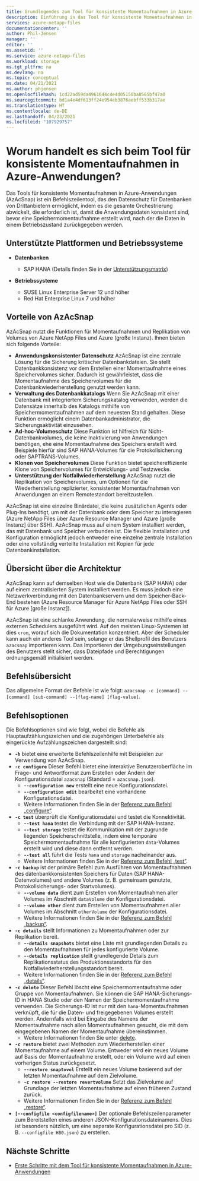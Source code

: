 ```yaml
---
title: Grundlegendes zum Tool für konsistente Momentaufnahmen in Azure-Anwendungen für Azure NetApp Files | Microsoft-Dokumentation
description: Einführung in das Tool für konsistente Momentaufnahmen in Azure-Anwendungen, das Sie mit Azure NetApp Files verwenden können.
services: azure-netapp-files
documentationcenter: ''
author: Phil-Jensen
manager: ''
editor: ''
ms.assetid: ''
ms.service: azure-netapp-files
ms.workload: storage
ms.tgt_pltfrm: na
ms.devlang: na
ms.topic: conceptual
ms.date: 04/21/2021
ms.author: phjensen
ms.openlocfilehash: 1cd22ad59da4961644c4e4d05150ba8565bf47a0
ms.sourcegitcommit: bd1a4e4df613ff24e954eb3876aebff533b317ae
ms.translationtype: HT
ms.contentlocale: de-DE
ms.lasthandoff: 04/23/2021
ms.locfileid: "107929757"
---
```

# <a name="what-is-azure-application-consistent-snapshot-tool"></a>Worum handelt es sich beim Tool für konsistente Momentaufnahmen in Azure-Anwendungen?

Das Tools für konsistente Momentaufnahmen in Azure-Anwendungen (AzAcSnap) ist ein Befehlszeilentool, das den Datenschutz für Datenbanken von Drittanbietern ermöglicht, indem es die gesamte Orchestrierung abwickelt, die erforderlich ist, damit die Anwendungsdaten konsistent sind, bevor eine Speichermomentaufnahme erstellt wird, nach der die Daten in einem Betriebszustand zurückgegeben werden.

## <a name="supported-platforms-and-os"></a>Unterstützte Plattformen und Betriebssysteme

- **Datenbanken**
  - SAP HANA (Details finden Sie in der [Unterstützungsmatrix](azacsnap-get-started.md#snapshot-support-matrix-from-sap))

- **Betriebssysteme**
  - SUSE Linux Enterprise Server 12 und höher
  - Red Hat Enterprise Linux 7 und höher

## <a name="benefits-of-using-azacsnap"></a>Vorteile von AzAcSnap

AzAcSnap nutzt die Funktionen für Momentaufnahmen und Replikation von Volumes von Azure NetApp Files und Azure (große Instanz).  Ihnen bieten sich folgende Vorteile:

- **Anwendungskonsistenter Datenschutz** AzAcSnap ist eine zentrale Lösung für die Sicherung kritischer Datenbankdateien. Sie stellt Datenbankkonsistenz vor dem Erstellen einer Momentaufnahme eines Speichervolumes sicher. Dadurch ist gewährleistet, dass die Momentaufnahme des Speichervolumes für die Datenbankwiederherstellung genutzt werden kann.
- **Verwaltung des Datenbankkatalogs** Wenn Sie AzAcSnap mit einer Datenbank mit integriertem Sicherungskatalog verwenden, werden die Datensätze innerhalb des Katalogs mithilfe von Speichermomentaufnahmen auf dem neuesten Stand gehalten.  Diese Funktion ermöglicht einem Datenbankadministrator, die Sicherungsaktivität einzusehen.
- **Ad-hoc-Volumeschutz** Diese Funktion ist hilfreich für Nicht-Datenbankvolumes, die keine Inaktivierung von Anwendungen benötigen, ehe eine Momentaufnahme des Speichers erstellt wird.  Beispiele hierfür sind SAP HANA-Volumes für die Protokollsicherung oder SAPTRANS-Volumes.
- **Klonen von Speichervolumes** Diese Funktion bietet speichereffiziente Klone von Speichervolumes für Entwicklungs- und Testzwecke.
- **Unterstützung der Notfallwiederherstellung** AzAcSnap nutzt die Replikation von Speichervolumes, um Optionen für die Wiederherstellung replizierter, konsistenter Momentaufnahmen von Anwendungen an einem Remotestandort bereitzustellen.

AzAcSnap ist eine einzelne Binärdatei,  die keine zusätzlichen Agents oder Plug-Ins benötigt, um mit der Datenbank oder dem Speicher zu interagieren (Azure NetApp Files über Azure Resource Manager und Azure [große Instanz] über SSH).  AzAcSnap muss auf einem System installiert werden, das mit Datenbank und Speicher verbunden ist.  Die flexible Installation und Konfiguration ermöglicht jedoch entweder eine einzelne zentrale Installation oder eine vollständig verteilte Installation mit Kopien für jede Datenbankinstallation.

## <a name="architecture-overview"></a>Übersicht über die Architektur

AzAcSnap kann auf demselben Host wie die Datenbank (SAP HANA) oder auf einem zentralisierten System installiert werden.  Es muss jedoch eine Netzwerkverbindung mit den Datenbankservern und dem Speicher-Back-End bestehen (Azure Resource Manager für Azure NetApp Files oder SSH für Azure [große Instanz]).

AzAcSnap ist eine schlanke Anwendung, die normalerweise mithilfe eines externen Schedulers ausgeführt wird.  Auf den meisten Linux-Systemen ist dies `cron`, worauf sich die Dokumentation konzentriert.  Aber der Scheduler kann auch ein anderes Tool sein, solange er das Shellprofil des Benutzers `azacsnap` importieren kann.  Das Importieren der Umgebungseinstellungen des Benutzers stellt sicher, dass Dateipfade und Berechtigungen ordnungsgemäß initialisiert werden.

## <a name="command-synopsis"></a>Befehlsübersicht

Das allgemeine Format der Befehle ist wie folgt: `azacsnap -c [command] --[command] [sub-command] --[flag-name] [flag-value]`.

## <a name="command-options"></a>Befehlsoptionen

Die Befehlsoptionen sind wie folgt, wobei die Befehle als Hauptaufzählungszeichen und die zugehörigen Unterbefehle als eingerückte Aufzählungszeichen dargestellt sind:

- **`-h`** bietet eine erweiterte Befehlszeilenhilfe mit Beispielen zur Verwendung von AzAcSnap.
- **`-c configure`** Dieser Befehl bietet eine interaktive Benutzeroberfläche im Frage- und Antwortformat zum Erstellen oder Ändern der Konfigurationsdatei `azacsnap` (Standard = `azacsnap.json`).
  - **`--configuration new`** erstellt eine neue Konfigurationsdatei.
  - **`--configuration edit`** bearbeitet eine vorhandene Konfigurationsdatei.
  - Weitere Informationen finden Sie in der [Referenz zum Befehl „configure“](azacsnap-cmd-ref-configure.md).
- **`-c test`** überprüft die Konfigurationsdatei und testet die Konnektivität.
  - **`--test hana`** testet die Verbindung mit der SAP HANA-Instanz.
  - **`--test storage`** testet die Kommunikation mit der zugrunde liegenden Speicherschnittstelle, indem eine temporäre Speichermomentaufnahme für alle konfigurierten `data`-Volumes erstellt wird und diese dann entfernt werden.
  - **`--test all`** führt die Tests `hana` und `storage` nacheinander aus.
  - Weitere Informationen finden Sie in der [Referenz zum Befehl „test“](azacsnap-cmd-ref-test.md).
- **`-c backup`** ist der primäre Befehl zum Ausführen von Momentaufnahmen des datenbankkonsistenten Speichers für Daten (SAP HANA-Datenvolumes) und andere Volumes (z. B. gemeinsam genutzte, Protokollsicherungs- oder Startvolumes).
  - **`--volume data`** dient zum Erstellen von Momentaufnahmen aller Volumes im Abschnitt `dataVolume` der Konfigurationsdatei.
  - **`--volume other`** dient zum Erstellen von Momentaufnahmen aller Volumes im Abschnitt `otherVolume` der Konfigurationsdatei.
  - Weitere Informationen finden Sie in der [Referenz zum Befehl „backup“](azacsnap-cmd-ref-backup.md).
- **`-c details`** stellt Informationen zu Momentaufnahmen oder zur Replikation bereit.
  - **`--details snapshots`** bietet eine Liste mit grundlegenden Details zu den Momentaufnahmen für jedes konfigurierte Volume.
  - **`--details replication`** stellt grundlegende Details zum Replikationsstatus des Produktionsstandorts für den Notfallwiederherstellungsstandort bereit.
  - Weitere Informationen finden Sie in der [Referenz zum Befehl „details“](azacsnap-cmd-ref-details.md).
- **`-c delete`** Dieser Befehl löscht eine Speichermomentaufnahme oder Gruppe von Momentaufnahmen. Sie können die SAP HANA-Sicherungs-ID in HANA Studio oder den Namen der Speichermomentaufnahme verwenden. Die Sicherungs-ID ist nur mit den `hana`-Momentaufnahmen verknüpft, die für die Daten- und freigegebenen Volumes erstellt werden. Andernfalls wird bei Eingabe des Namens der Momentaufnahme nach allen Momentaufnahmen gesucht, die mit dem eingegebenen Namen der Momentaufnahme übereinstimmen.
  - Weitere Informationen finden Sie unter [delete](azacsnap-cmd-ref-delete.md).
- **`-c restore`** bietet zwei Methoden zum Wiederherstellen einer Momentaufnahme auf einem Volume. Entweder wird ein neues Volume auf Basis der Momentaufnahme erstellt, oder ein Volume wird auf einen vorherigen Status zurückgesetzt.
  - **`--restore snaptovol`** Erstellt ein neues Volume basierend auf der letzten Momentaufnahme auf dem Zielvolume.
  - **`-c restore --restore revertvolume`** Setzt das Zielvolume auf Grundlage der letzten Momentaufnahme auf einen früheren Zustand zurück.
  - Weitere Informationen finden Sie in der [Referenz zum Befehl „restore“](azacsnap-cmd-ref-restore.md).
- **`[--configfile <configfilename>]`** Der optionale Befehlszeilenparameter zum Bereitstellen eines anderen JSON-Konfigurationsdateinamens.  Dies ist besonders nützlich, um eine separate Konfigurationsdatei pro SID (z. B. `--configfile H80.json`) zu erstellen.

## <a name="next-steps"></a>Nächste Schritte

- [Erste Schritte mit dem Tool für konsistente Momentaufnahmen in Azure-Anwendungen](azacsnap-get-started.md)
